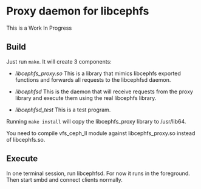 # Proxy daemon for libcephfs

This is a Work In Progress

## Build

Just run `make`. It will create 3 components:

* _libcephfs_proxy.so_
  This is a library that mimics libcephfs exported functions and forwards all
  requests to the libcephfsd daemon.

* _libcephfsd_
  This is the daemon that will receive requests from the proxy library and
  execute them using the real libcephfs library.

* _libcephfsd_test_
  This is a test program.

Running `make install` will copy the libcephfs_proxy library to /usr/lib64.

You need to compile vfs_ceph_ll module against libcephfs_proxy.so instead of
libcephfs.so.

## Execute

In one terminal session, run libcephfsd. For now it runs in the foreground.
Then start smbd and connect clients normally.
